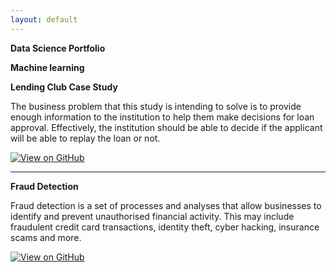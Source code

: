 ```yaml
---
layout: default
---
```


**Data Science Portfolio**

**Machine learning**

**Lending Club Case Study**

The business problem that this study is intending to solve is to provide enough information to the institution to help them make decisions for loan approval. Effectively, the institution should be able to decide if the applicant will be able to replay the loan or not.

[![View on GitHub](https://img.shields.io/badge/GitHub-View_on_GitHub-blue?logo=GitHub)](https://github.com/scorsagg/LendingClubCaseStudy)

<hr>

**Fraud Detection**

Fraud detection is a set of processes and analyses that allow businesses to identify and prevent unauthorised financial activity. This may include fraudulent credit card transactions, identity theft, cyber hacking, insurance scams and more.

[![View on GitHub](https://img.shields.io/badge/GitHub-View_on_GitHub-blue?logo=GitHub)](https://github.com/scorsagg/fraud_detection)
